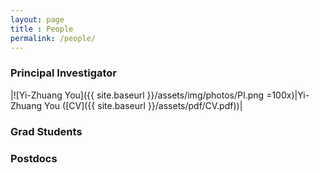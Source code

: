 ```yaml
--- 
layout: page 
title : People 
permalink: /people/
---
```


### Principal Investigator

|![Yi-Zhuang You]({{ site.baseurl }}/assets/img/photos/PI.png =100x)|Yi-Zhuang You ([CV]({{ site.baseurl }}/assets/pdf/CV.pdf))|

### Grad Students

### Postdocs


